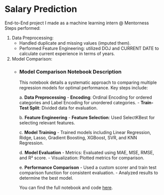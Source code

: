 # Salary Prediction
End-to-End project I made as a machine learning intern @ Mentorness
Steps performed: 
1. Data Preprocessing:
   - Handled duplicate and missing values (imputed them).
   - Performed Feature Engineering: utilized DOJ and CURRENT DATE to calculate current experience in terms of years.
2. Model Comparison:
   - ### Model Comparison Notebook Description

      This notebook details a systematic approach to comparing multiple regression models for optimal performance. Key steps include:

      a. **Data Preprocessing**
         - **Encoding**: Ordinal Encoding for ordered categories and Label Encoding for unordered categories.
         - **Train-Test Split**: Divided data for evaluation.
      
      b. **Feature Engineering**
         - **Feature Selection**: Used SelectKBest for selecting relevant features.
      
      c. **Model Training**
         - Trained models including Linear Regression, Ridge, Lasso, Gradient Boosting, XGBoost, SVR, and KNN Regression. 
      
      d. **Model Evaluation**
         - Metrics: Evaluated using MAE, MSE, RMSE, and R² score.
         - Visualization: Plotted metrics for comparison.
      
      e. **Performance Comparison**
         - Used a custom scorer and train test comparison function for consistent evaluation.
         - Analyzed results to determine the best model.
      
      You can find the full notebook and code [here](https://github.com/sanhiitaa/salary-prediction/blob/main/salary_prediction_model_comparison.ipynb).
